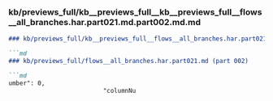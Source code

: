 ### kb/previews_full/kb__previews_full__kb__previews_full__flows__all_branches.har.part021.md.part002.md.md

```md
### kb/previews_full/kb__previews_full__flows__all_branches.har.part021.md.part002.md

```md
### kb/previews_full/flows__all_branches.har.part021.md (part 002)

```md
umber": 0,
                          "columnNu
```

```

```

```
